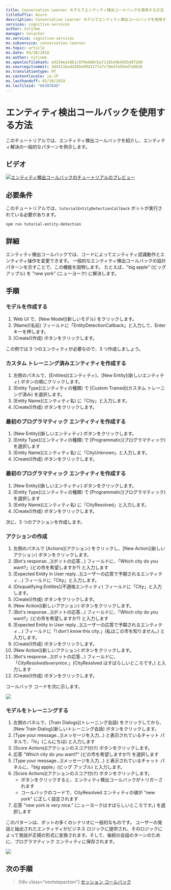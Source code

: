 ```yaml
---
title: Conversation Learner モデルでエンティティ検出コールバックを使用する方法 - Microsoft Cognitive Services | Microsoft Docs
titleSuffix: Azure
description: Conversation Learner モデルでエンティティ検出コールバックを使用する方法について説明します。
services: cognitive-services
author: nitinme
manager: nolachar
ms.service: cognitive-services
ms.subservice: conversation-learner
ms.topic: article
ms.date: 04/30/2018
ms.author: nitinme
ms.openlocfilehash: ed254ea3db1c8f0e680cba71185e9b4505d8f200
ms.sourcegitcommit: 3d4121badd265e99d1177a7c78edfa55ed7a9626
ms.translationtype: HT
ms.contentlocale: ja-JP
ms.lasthandoff: 05/30/2019
ms.locfileid: "66387648"
---
```

# <a name="how-to-use-entity-detection-callback"></a>エンティティ検出コールバックを使用する方法

このチュートリアルでは、エンティティ検出コールバックを紹介し、エンティティ解決の一般的なパターンを例示します。

## <a name="video"></a>ビデオ

[![エンティティ検出コールバックのチュートリアルのプレビュー](https://aka.ms/cl_Tutorial_v3_EntityDetection_Preview)](https://aka.ms/cl_Tutorial_v3_EntityDetection)

## <a name="requirements"></a>必要条件
このチュートリアルでは、`tutorialEntityDetectionCallback` ボットが実行されている必要があります。

    npm run tutorial-entity-detection

## <a name="details"></a>詳細
エンティティ検出コールバックでは、コードによってエンティティ認識動作とエンティティ操作を変更できます。 一般的なエンティティ検出コールバックの設計パターンを示すことで、この機能を説明します。 たとえば、"big apple" (ビッグ アップル) を "new york" (ニューヨーク) に解決します。

## <a name="steps"></a>手順

### <a name="create-the-model"></a>モデルを作成する

1. Web UI で、[New Model]\(新しいモデル\) をクリックします。
2. [Name]\(名前\) フィールドに「EntityDetectionCallback」と入力して、Enter キーを押します。
3. [Create]\(作成\) ボタンをクリックします。

この例では 3 つのエンティティが必要なので、3 つ作成しましょう。

### <a name="create-the-custom-trained-entity"></a>カスタム トレーニング済みエンティティを作成する

1. 左側のパネルで、[Entities]\(エンティティ\)、[New Entity]\(新しいエンティティ\) ボタンの順にクリックします。
2. [Entity Type]\(エンティティの種類\) で [Custom Trained]\(カスタム トレーニング済み\) を選択します。
3. [Entity Name]\(エンティティ名\) に「City」と入力します。
4. [Create]\(作成\) ボタンをクリックします。

### <a name="create-the-first-programmatic-entity"></a>最初のプログラマティック エンティティを作成する

1. [New Entity]\(新しいエンティティ\) ボタンをクリックします。
2. [Entity Type]\(エンティティの種類\) で [Programmatic]\(プログラマティック\) を選択します
3. [Entity Name]\(エンティティ名\) に「CityUnknown」と入力します。
4. [Create]\(作成\) ボタンをクリックします。

### <a name="create-the-first-programmatic-entity"></a>最初のプログラマティック エンティティを作成する

1. [New Entity]\(新しいエンティティ\) ボタンをクリックします。
2. [Entity Type]\(エンティティの種類\) で [Programmatic]\(プログラマティック\) を選択します
3. [Entity Name]\(エンティティ名\) に「CityResolved」と入力します。
4. [Create]\(作成\) ボタンをクリックします。

次に、3 つのアクションを作成します。

### <a name="action-creation"></a>アクションの作成

1. 左側のパネルで [Actions]\(アクション\) をクリックし、[New Action]\(新しいアクション\) ボタンをクリックします。
2. [Bot's response...]\(ボットの応答...\) フィールドに、「Which city do you want?」(どの市を希望しますか?) と入力します
3. [Expected Entity in User reply...]\(ユーザーの応答で予期されるエンティティ...\) フィールドに「City」と入力します。
4. [Disqualifying Entitles]\(不適格エンティティ\) フィールドに「City」と入力します。
5. [Create]\(作成\) ボタンをクリックします。
6. [New Action]\(新しいアクション\) ボタンをクリックします。
7. [Bot's response...]\(ボットの応答...\) フィールドに、「Which city do you want?」(どの市を希望しますか?) と入力します
8. [Expected Entity in User reply...]\(ユーザーの応答で予期されるエンティティ...\) フィールドに「I don't know this city.」(私はこの市を知りません。) と入力します。
9. [Create]\(作成\) ボタンをクリックします。
10. [New Action]\(新しいアクション\) ボタンをクリックします。
11. [Bot's response...]\(ボットの応答...\) フィールドに、「$CityResolved is very nice.」($CityResolved はすばらしいところです。) と入力します
12. [Create]\(作成\) ボタンをクリックします。

コールバック コードを次に示します。

![](../media/tutorial10_callbackcode.PNG)

### <a name="train-the-model"></a>モデルをトレーニングする

1. 左側のパネルで、[Train Dialogs]\(トレーニング会話\) をクリックしてから、[New Train Dialog]\(新しいトレーニング会話\) ボタンをクリックします。
2. [Type your message...]\(メッセージを入力...\) と表示されているチャット パネルで、「hi」(こんにちは) と入力します
3. [Score Actions]\(アクションのスコア付け\) ボタンをクリックします。
4. 応答 "Which city do you want?" (どの市を希望しますか?) を選択します
5. [Type your message...]\(メッセージを入力...\) と表示されているチャット パネルに、「big apple」(ビッグ アップル) と入力します。
6. [Score Actions]\(アクションのスコア付け\) ボタンをクリックします。
    - ボタンをクリックすると、エンティティ検出コールバックがトリガーされます
    - コールバックのコードで、CityResolved エンティティの値が "new york" に正しく設定されます
7. 応答 "new york is very nice." (ニューヨークはすばらしいところです。) を選択します

このパターンは、ボットの多くのシナリオに一般的なものです。 ユーザーの発話と抽出されたエンティティがビジネス ロジックに提供され、そのロジックによって発話が正規の形式に変換されます。そして、後続の会話のターンのために、プログラマティック エンティティに保存されます。

![](../media/tutorial10_bigapple.PNG)

## <a name="next-steps"></a>次の手順

> [!div class="nextstepaction"]
> [セッション コールバック](./13-session-callbacks.md)
